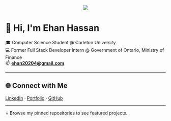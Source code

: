 <p align="center">
  <img src="https://capsule-render.vercel.app/api?type=waving&color=0:00BFFF,100:1E90FF&height=120&section=header&text=Ehan%20Hassan&fontSize=36&fontColor=ffffff&animation=fadeIn&fontAlignY=35" />
</p>

# 👋 Hi, I'm Ehan Hassan

🎓 Computer Science Student @ Carleton University  
💻 Former Full Stack Developer Intern @ Government of Ontario, Ministry of Finance  
📫 **ehan20204@gmail.com**

---

## 🌐 Connect with Me
[LinkedIn](https://linkedin.com/in/ehanhassan) · [Portfolio](http://ehanhassan.com) · [GitHub](https://github.com/ehan5000)

---

⭐ Browse my pinned repositories to see featured projects.
